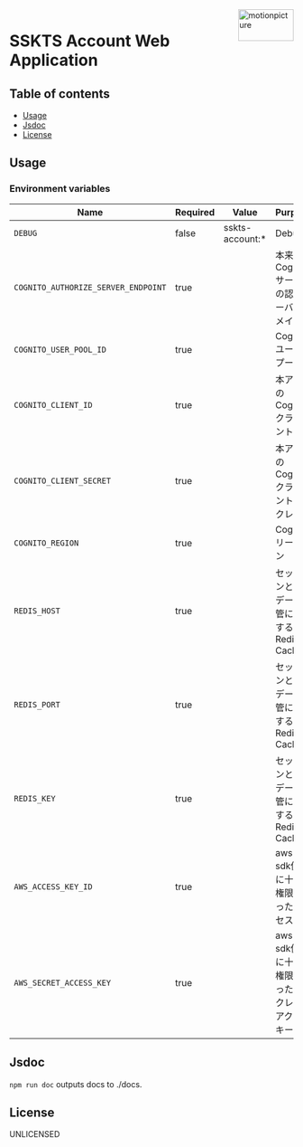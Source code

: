 <img src="https://motionpicture.jp/images/common/logo_01.svg" alt="motionpicture" title="motionpicture" align="right" height="56" width="98"/>

# SSKTS Account Web Application

## Table of contents

* [Usage](#usage)
* [Jsdoc](#jsdoc)
* [License](#license)

## Usage

### Environment variables

| Name                                | Required | Value           | Purpose                         |
|-------------------------------------|----------|-----------------|---------------------------------|
| `DEBUG`                             | false    | sskts-account:* | Debug                           |
| `COGNITO_AUTHORIZE_SERVER_ENDPOINT` | true     |                 | 本来のCognitoサービスの認可サーバードメイン       |
| `COGNITO_USER_POOL_ID`              | true     |                 | CognitoユーザープールID                |
| `COGNITO_CLIENT_ID`                 | true     |                 | 本アプリのCognitoクライアントID            |
| `COGNITO_CLIENT_SECRET`             | true     |                 | 本アプリのCognitoクライアントシークレット        |
| `COGNITO_REGION`                    | true     |                 | Cognitoリージョン                    |
| `REDIS_HOST`                        | true     |                 | セッションと一時データ保管に使用するRedis Cache   |
| `REDIS_PORT`                        | true     |                 | セッションと一時データ保管に使用するRedis Cache   |
| `REDIS_KEY`                         | true     |                 | セッションと一時データ保管に使用するRedis Cache   |
| `AWS_ACCESS_KEY_ID`                 | true     |                 | aws-sdk使用に十分な権限を持ったアクセスキー       |
| `AWS_SECRET_ACCESS_KEY`             | true     |                 | aws-sdk使用に十分な権限を持ったシークレットアクセスキー |

## Jsdoc

`npm run doc` outputs docs to ./docs.

## License

UNLICENSED
